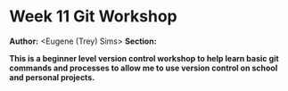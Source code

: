 # Week 11 Git Workshop
**Author:** <Eugene (Trey) Sims>
**Section:** <B>

This is a beginner level version control workshop to help learn basic git commands and processes to allow me to use version control on school and personal projects.
